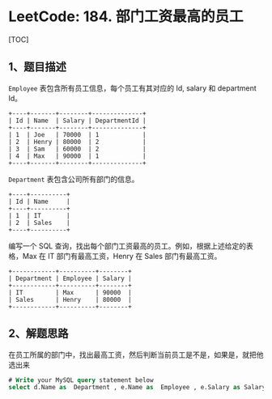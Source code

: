 # LeetCode: 184. 部门工资最高的员工

[TOC]



## 1、题目描述



`Employee` 表包含所有员工信息，每个员工有其对应的 Id, salary 和 department Id。

```
+----+-------+--------+--------------+
| Id | Name  | Salary | DepartmentId |
+----+-------+--------+--------------+
| 1  | Joe   | 70000  | 1            |
| 2  | Henry | 80000  | 2            |
| 3  | Sam   | 60000  | 2            |
| 4  | Max   | 90000  | 1            |
+----+-------+--------+--------------+
```

`Department` 表包含公司所有部门的信息。

```
+----+----------+
| Id | Name     |
+----+----------+
| 1  | IT       |
| 2  | Sales    |
+----+----------+
```

编写一个 SQL 查询，找出每个部门工资最高的员工。例如，根据上述给定的表格，Max 在 IT 部门有最高工资，Henry 在 Sales 部门有最高工资。

```
+------------+----------+--------+
| Department | Employee | Salary |
+------------+----------+--------+
| IT         | Max      | 90000  |
| Sales      | Henry    | 80000  |
+------------+----------+--------+
```



## 2、解题思路



​	在员工所属的部门中，找出最高工资，然后判断当前员工是不是，如果是，就把他选出来

```sql
# Write your MySQL query statement below
select d.Name as  Department , e.Name as  Employee , e.Salary as Salary from Employee e, Department d where e.DepartmentId = d.Id and e.Salary = (select max(Salary) from Employee em where  em.DepartmentId = d.Id)
```



